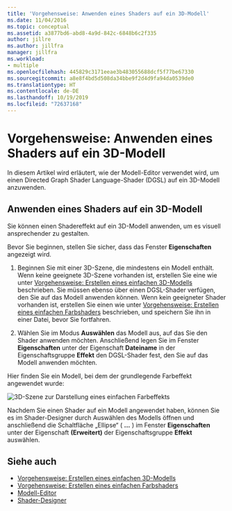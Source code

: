```yaml
---
title: 'Vorgehensweise: Anwenden eines Shaders auf ein 3D-Modell'
ms.date: 11/04/2016
ms.topic: conceptual
ms.assetid: a3877bd6-abd8-4a9d-842c-6848b6c2f335
author: jillre
ms.author: jillfra
manager: jillfra
ms.workload:
- multiple
ms.openlocfilehash: 445829c3171eeae3b483055688dcf5f77be67330
ms.sourcegitcommit: a8e8f4bd5d508da34bbe9f2d4d9fa94da0539de0
ms.translationtype: HT
ms.contentlocale: de-DE
ms.lasthandoff: 10/19/2019
ms.locfileid: "72637168"
---
```

# <a name="how-to-apply-a-shader-to-a-3d-model"></a>Vorgehensweise: Anwenden eines Shaders auf ein 3D-Modell

In diesem Artikel wird erläutert, wie der Modell-Editor verwendet wird, um einen Directed Graph Shader Language-Shader (DGSL) auf ein 3D-Modell anzuwenden.

## <a name="apply-a-shader-to-a-3d-model"></a>Anwenden eines Shaders auf ein 3D-Modell

Sie können einen Shadereffekt auf ein 3D-Modell anwenden, um es visuell ansprechender zu gestalten.

Bevor Sie beginnen, stellen Sie sicher, dass das Fenster **Eigenschaften** angezeigt wird.

1. Beginnen Sie mit einer 3D-Szene, die mindestens ein Modell enthält. Wenn keine geeignete 3D-Szene vorhanden ist, erstellen Sie eine wie unter [Vorgehensweise: Erstellen eines einfachen 3D-Modells](../designers/how-to-create-a-basic-3-d-model.md) beschrieben. Sie müssen ebenso über einen DGSL-Shader verfügen, den Sie auf das Modell anwenden können. Wenn kein geeigneter Shader vorhanden ist, erstellen Sie einen wie unter [Vorgehensweise: Erstellen eines einfachen Farbshaders](../designers/how-to-create-a-basic-color-shader.md) beschrieben, und speichern Sie ihn in einer Datei, bevor Sie fortfahren.

2. Wählen Sie im Modus **Auswählen** das Modell aus, auf das Sie den Shader anwenden möchten. Anschließend legen Sie im Fenster **Eigenschaften** unter der Eigenschaft **Dateiname** in der Eigenschaftsgruppe **Effekt** den DGSL-Shader fest, den Sie auf das Modell anwenden möchten.

Hier finden Sie ein Modell, bei dem der grundlegende Farbeffekt angewendet wurde:

![3D-Szene zur Darstellung eines einfachen Farbeffekts](../designers/media/digit-3d-model-effect.png)

Nachdem Sie einen Shader auf ein Modell angewendet haben, können Sie es im Shader-Designer durch Auswählen des Modells öffnen und anschließend die Schaltfläche „Ellipse“ ( **...** ) im Fenster **Eigenschaften** unter der Eigenschaft **(Erweitert)** der Eigenschaftsgruppe **Effekt** auswählen.

## <a name="see-also"></a>Siehe auch

- [Vorgehensweise: Erstellen eines einfachen 3D-Modells](../designers/how-to-create-a-basic-3-d-model.md)
- [Vorgehensweise: Erstellen eines einfachen Farbshaders](../designers/how-to-create-a-basic-color-shader.md)
- [Modell-Editor](../designers/model-editor.md)
- [Shader-Designer](../designers/shader-designer.md)